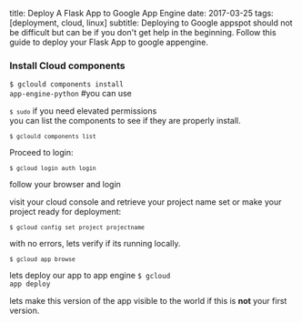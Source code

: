 title: Deploy A Flask App to Google App Engine
date: 2017-03-25
tags: [deployment, cloud, linux]
subtitle: Deploying to Google appspot should not be difficult but can be if you don't get help in the beginning. Follow this guide to deploy your Flask App to google appengine.

### Install Cloud components

<code class="prettyprint">$ gclould components install app-engine-python</code> #you can use

<code class="prettyprint">`$ sudo`</code> if you need elevated permissions
<br>
you can list the components to see if they are properly install.

<code class="prettyprint">`$ gclould components list`</code>

Proceed to login:

<code class="prettyprint">`$ gcloud login auth login`</code>

follow your browser and login

visit your cloud console and retrieve your project name
set or make your project ready for deployment:

<code class="prettyprint">`$ gcloud config set project projectname`</code>

with no errors,
lets verify if its running locally.

<code class="prettyprint">`$ gcloud app browse`</code>

lets deploy our app to app engine
<code class="prettyprint">$ gcloud app deploy</code>

lets make this version of the app visible to the world if this is **not** your first
version.
